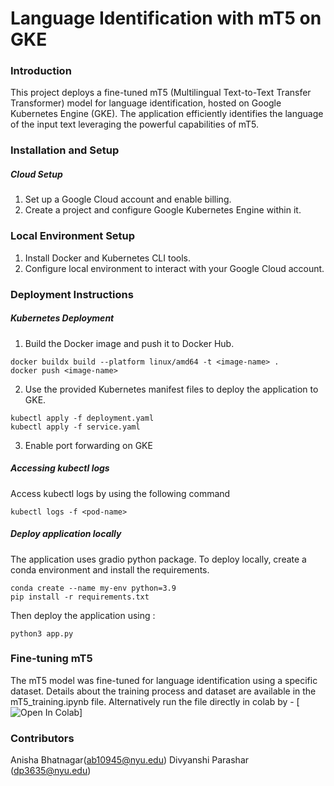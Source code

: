 # Language Identification with mT5 on GKE

### Introduction
This project deploys a fine-tuned mT5 (Multilingual Text-to-Text Transfer Transformer) model for language identification, hosted on Google Kubernetes Engine (GKE). The application efficiently identifies the language of the input text leveraging the powerful capabilities of mT5.

### Installation and Setup
##### Cloud Setup
1. Set up a Google Cloud account and enable billing.
2. Create a project and configure Google Kubernetes Engine within it.


### Local Environment Setup
1. Install Docker and Kubernetes CLI tools.
2. Configure local environment to interact with your Google Cloud account.

### Deployment Instructions
##### Kubernetes Deployment
1. Build the Docker image and push it to Docker Hub.
```
docker buildx build --platform linux/amd64 -t <image-name> .
docker push <image-name>
```
2. Use the provided Kubernetes manifest files to deploy the application to GKE.
```
kubectl apply -f deployment.yaml
kubectl apply -f service.yaml
```
3. Enable port forwarding on GKE

##### Accessing kubectl logs
Access kubectl logs by using the following command
```
kubectl logs -f <pod-name>
```

##### Deploy application locally
The application uses gradio python package. To deploy locally, create a conda environment and install the requirements.
```
conda create --name my-env python=3.9
pip install -r requirements.txt
```
Then deploy the application using :
```
python3 app.py
```

### Fine-tuning mT5
The mT5 model was fine-tuned for language identification using a specific dataset. Details about the training process and dataset are available in the mT5_training.ipynb file.
Alternatively run the file directly in colab by - 
[![Open In Colab](https://colab.research.google.com/github/anishabhatnagar/CML-Final-Proj/blob/main/mT5_training.ipynb)]

### Contributors
Anisha Bhatnagar(ab10945@nyu.edu)
Divyanshi Parashar (dp3635@nyu.edu)
